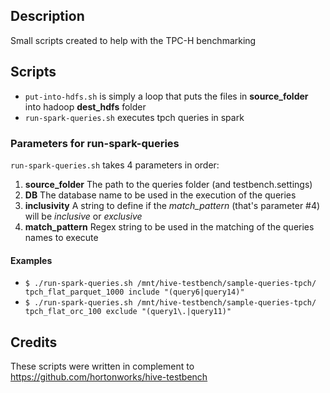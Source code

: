 ## Description
Small scripts created to help with the TPC-H benchmarking

## Scripts
- `put-into-hdfs.sh` is simply a loop that puts the files in **source_folder** into hadoop **dest_hdfs** folder
- `run-spark-queries.sh` executes tpch queries in spark

### Parameters for run-spark-queries
`run-spark-queries.sh` takes 4 parameters in order:

1. **source_folder** The path to the queries folder (and testbench.settings)
2. **DB** The database name to be used in the execution of the queries
3. **inclusivity** A string to define if the *match_pattern* (that's parameter #4) will be _inclusive_ or _exclusive_
4. **match_pattern** Regex string to be used in the matching of the queries names to execute

#### Examples
* `$ ./run-spark-queries.sh /mnt/hive-testbench/sample-queries-tpch/ tpch_flat_parquet_1000 include "(query6|query14)"`
* `$ ./run-spark-queries.sh /mnt/hive-testbench/sample-queries-tpch/ tpch_flat_orc_100 exclude "(query1\.|query11)"`

## Credits
These scripts were written in complement to https://github.com/hortonworks/hive-testbench
